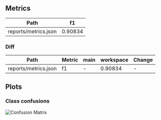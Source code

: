 ## Metrics
| Path                 | f1      |
|----------------------|---------|
| reports/metrics.json | 0.90834 |

### Diff
| Path                 | Metric   | main   | workspace   | Change   |
|----------------------|----------|--------|-------------|----------|
| reports/metrics.json | f1       | -      | 0.90834     | -        |

## Plots
### Class confusions
![](./reports/confusion_matrix.png "Confusion Matrix")
